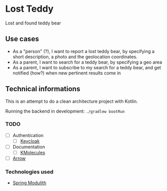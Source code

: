 # Lost Teddy

Lost and found teddy bear

## Use cases

- As a "person" (?), I want to report a lost teddy bear, by specifying a short description, a photo and the geolocation coordinates.
- As a parent, I want to search for a teddy bear, by specifying a geo area
- As a parent, I want to subscribe to my search for a teddy bear, and get notified (how?) when new pertinent results come in

## Technical informations

This is an attempt to do a clean architecture project with Kotlin.

Running the backend in development: `./gradlew bootRun`

### TODO

- [ ] Authentication
  - [ ] [Keycloak](https://www.keycloak.org/getting-started/getting-started-podman)
- [ ] Documentation
  - [ ] [KMolecules](https://github.com/xmolecules/jmolecules)
- [ ] [Arrow](https://arrow-kt.io/)

### Technologies used

- [Spring Modulith](https://spring.io/projects/spring-modulith)
